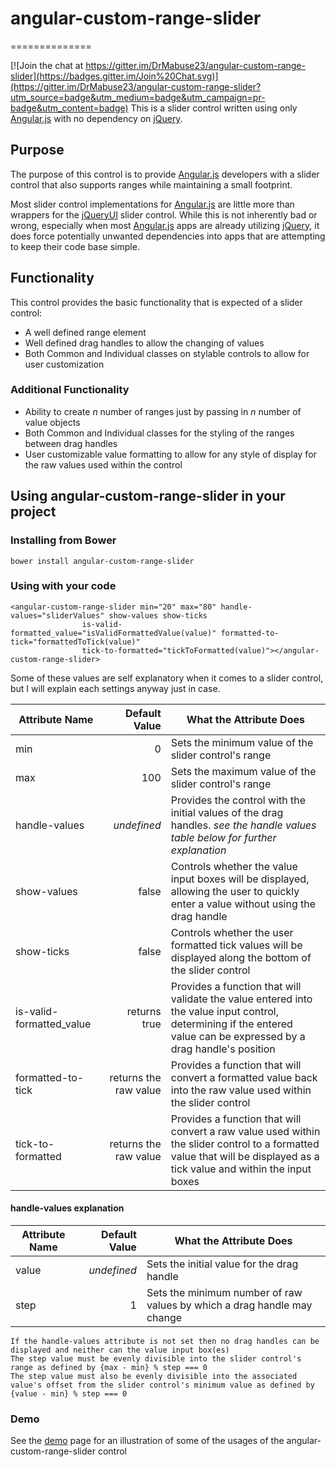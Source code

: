 # angular-custom-range-slider
==============

[![Join the chat at https://gitter.im/DrMabuse23/angular-custom-range-slider](https://badges.gitter.im/Join%20Chat.svg)](https://gitter.im/DrMabuse23/angular-custom-range-slider?utm_source=badge&utm_medium=badge&utm_campaign=pr-badge&utm_content=badge)
This is a slider control written using only [Angular.js](http://angularjs.org/) with no dependency on [jQuery](http://jquery.com/).

## Purpose

The purpose of this control is to provide [Angular.js](http://angularjs.org/) developers with a slider control that also supports ranges while maintaining a small footprint.

Most slider control implementations for [Angular.js](http://angularjs.org/) are little more than wrappers for the [jQueryUI](http://jqueryui.com/) slider control. While this is not inherently bad or wrong, especially when most [Angular.js](http://angularjs.org/) apps are already utilizing [jQuery](http://jquery.com/), it does force potentially unwanted dependencies into apps that are attempting to keep their code base simple.

## Functionality

This control provides the basic functionality that is expected of a slider control:

* A well defined range element
* Well defined drag handles to allow the changing of values
* Both Common and Individual classes on stylable controls to allow for user customization

### Additional Functionality
* Ability to create *n* number of ranges just by passing in *n* number of value objects
* Both Common and Individual classes for the styling of the ranges between drag handles
* User customizable value formatting to allow for any style of display for the raw values used within the control

## Using angular-custom-range-slider in your project

### Installing from Bower
    bower install angular-custom-range-slider

### Using with your code
    <angular-custom-range-slider min="20" max="80" handle-values="sliderValues" show-values show-ticks
                    is-valid-formatted_value="isValidFormattedValue(value)" formatted-to-tick="formattedToTick(value)"
                    tick-to-formatted="tickToFormatted(value)"></angular-custom-range-slider>

Some of these values are self explanatory when it comes to a slider control, but I will explain each settings anyway just in case.

| Attribute Name           | Default Value         | What the Attribute Does                              |
|--------------------------|----------------------:|------------------------------------------------------|
| min                      | 0                     | Sets the minimum value of the slider control's range |
| max                      | 100                   | Sets the maximum value of the slider control's range |
| handle-values            | *undefined*           | Provides the control with the initial values of the drag handles. *see the handle values table below for further explanation* |
| show-values              | false                 | Controls whether the value input boxes will be displayed, allowing the user to quickly enter a value without using the drag handle |
| show-ticks               | false                 | Controls whether the user formatted tick values will be displayed along the bottom of the slider control |
| is-valid-formatted_value | returns true          | Provides a function that will validate the value entered into the value input control, determining if the entered value can be expressed by a drag handle's position |
| formatted-to-tick        | returns the raw value | Provides a function that will convert a formatted value back into the raw value used within the slider control |
| tick-to-formatted        | returns the raw value | Provides a function that will convert a raw value used within the slider control to a formatted value that will be displayed as a tick value and within the input boxes |

#### handle-values explanation
| Attribute Name | Default Value | What the Attribute Does                                                 |
|----------------|--------------:|-------------------------------------------------------------------------|
| value          | *undefined*   | Sets the initial value for the drag handle                              |
| step           | 1             | Sets the minimum number of raw values by which a drag handle may change |

    If the handle-values attribute is not set then no drag handles can be displayed and neither can the value input box(es)
    The step value must be evenly divisible into the slider control's range as defined by {max - min} % step === 0
    The step value must also be evenly divisible into the associated value's offset from the slider control's minimum value as defined by {value - min} % step === 0

### Demo
See the [demo](http://peteclodi.com/code/angular-custom-range-slider/) page for an illustration of some of the usages of the angular-custom-range-slider control
